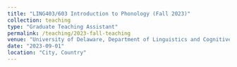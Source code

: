 ```yaml
---
title: "LING403/603 Introduction to Phonology (Fall 2023)"
collection: teaching
type: "Graduate Teaching Assistant"
permalink: /teaching/2023-fall-teaching
venue: "University of Delaware, Department of Linguistics and Cognitive Science"
date: "2023-09-01" 
location: "City, Country"
---
```



